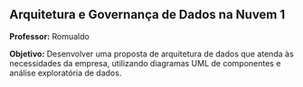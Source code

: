 ## Arquitetura e Governança de Dados na Nuvem 1

**Professor:** Romualdo

**Objetivo:** Desenvolver uma proposta de arquitetura de dados que atenda às necessidades da empresa, utilizando diagramas UML de componentes e análise exploratória de dados.
